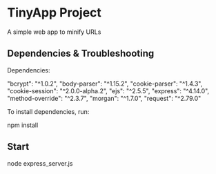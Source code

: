 # TinyApp Project

A simple web app to minify URLs

## Dependencies & Troubleshooting

Dependencies:

"bcrypt": "^1.0.2",
"body-parser": "^1.15.2",
"cookie-parser": "^1.4.3",
"cookie-session": "^2.0.0-alpha.2",
"ejs": "^2.5.5",
"express": "^4.14.0",
"method-override": "^2.3.7",
"morgan": "^1.7.0",
"request": "^2.79.0"

To install dependencies, run:

 npm install

## Start

node express_server.js
